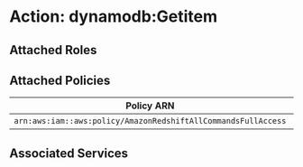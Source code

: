 # Action: dynamodb:Getitem

## Attached Roles

## Attached Policies

| Policy ARN | Policy Name |
|------------|-------------|
| `arn:aws:iam::aws:policy/AmazonRedshiftAllCommandsFullAccess` | [AmazonRedshiftAllCommandsFullAccess](../policies.md#amazonredshiftallcommandsfullaccess) |

## Associated Services

